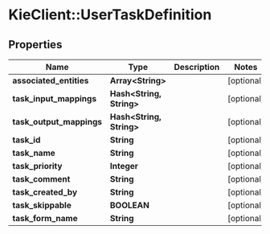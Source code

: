 # KieClient::UserTaskDefinition

## Properties
Name | Type | Description | Notes
------------ | ------------- | ------------- | -------------
**associated_entities** | **Array&lt;String&gt;** |  | [optional] 
**task_input_mappings** | **Hash&lt;String, String&gt;** |  | [optional] 
**task_output_mappings** | **Hash&lt;String, String&gt;** |  | [optional] 
**task_id** | **String** |  | [optional] 
**task_name** | **String** |  | [optional] 
**task_priority** | **Integer** |  | [optional] 
**task_comment** | **String** |  | [optional] 
**task_created_by** | **String** |  | [optional] 
**task_skippable** | **BOOLEAN** |  | [optional] 
**task_form_name** | **String** |  | [optional] 


